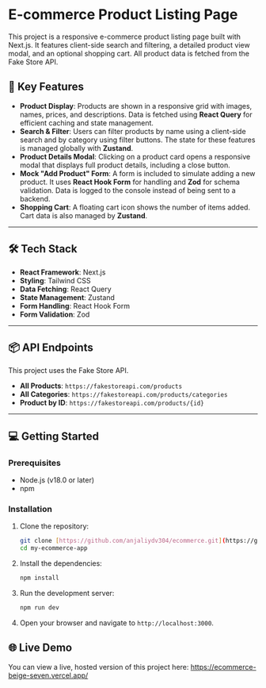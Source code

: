 # E-commerce Product Listing Page

This project is a responsive e-commerce product listing page built with Next.js. It features client-side search and filtering, a detailed product view modal, and an optional shopping cart. All product data is fetched from the Fake Store API.

## 🚀 Key Features

* **Product Display**: Products are shown in a responsive grid with images, names, prices, and descriptions. Data is fetched using **React Query** for efficient caching and state management.
* **Search & Filter**: Users can filter products by name using a client-side search and by category using filter buttons. The state for these features is managed globally with **Zustand**.
* **Product Details Modal**: Clicking on a product card opens a responsive modal that displays full product details, including a close button.
* **Mock "Add Product" Form**: A form is included to simulate adding a new product. It uses **React Hook Form** for handling and **Zod** for schema validation. Data is logged to the console instead of being sent to a backend.
* **Shopping Cart**: A floating cart icon shows the number of items added. Cart data is also managed by **Zustand**.

---

## 🛠️ Tech Stack

* **React Framework**: Next.js
* **Styling**: Tailwind CSS
* **Data Fetching**: React Query
* **State Management**: Zustand
* **Form Handling**: React Hook Form
* **Form Validation**: Zod

---

## 📦 API Endpoints

This project uses the Fake Store API.

* **All Products**: `https://fakestoreapi.com/products`
* **All Categories**: `https://fakestoreapi.com/products/categories`
* **Product by ID**: `https://fakestoreapi.com/products/{id}`

---

## 💻 Getting Started

### Prerequisites
* Node.js (v18.0 or later)
* npm

### Installation

1.  Clone the repository:
    ```bash
    git clone [https://github.com/anjaliydv304/ecommerce.git](https://github.com/yanjaliydv304/ecommerce.git)
    cd my-ecommerce-app
    ```
2.  Install the dependencies:
    ```bash
    npm install
    ```
3.  Run the development server:
    ```bash
    npm run dev
    ```
4.  Open your browser and navigate to `http://localhost:3000`.

## 🌐 Live Demo

You can view a live, hosted version of this project here: https://ecommerce-beige-seven.vercel.app/
